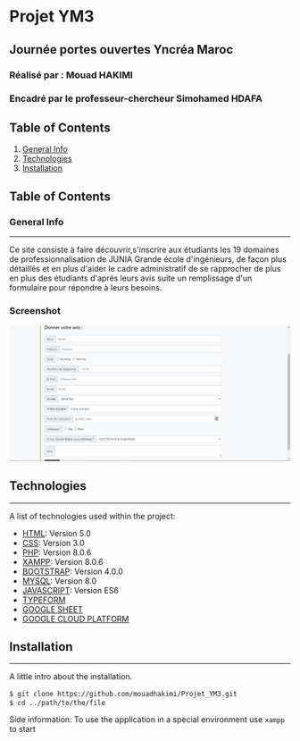 # Projet YM3 
## Journée portes ouvertes Yncréa Maroc
### Réalisé par : Mouad HAKIMI
### Encadré par le professeur-chercheur Simohamed HDAFA

## Table of Contents
1. [General Info](#general-info)
2. [Technologies](#technologies)
3. [Installation](#installation)

## Table of Contents
<a name="general-info"></a>
### General Info
***
Ce site consiste à faire découvrir,s'inscrire aux étudiants les 19 domaines de professionnalisation de JUNIA Grande école d'ingénieurs, de façon plus détaillés et en plus d'aider le cadre administratif de se rapprocher de plus en plus des étudiants d'aprés leurs avis suite un remplissage d'un formulaire pour répondre à leurs besoins.
### Screenshot
![Image text](/Git_Screen/formulaire.PNG)

## Technologies
***
A list of technologies used within the project:
* [HTML](https://fr.wikipedia.org/wiki/HTML5): Version 5.0
* [CSS](https://fr.wikipedia.org/wiki/Feuilles_de_style_en_cascade#CSS3): Version 3.0
* [PHP](https://www.php.net/downloads): Version 8.0.6
* [XAMPP](https://www.apachefriends.org/download.html): Version 8.0.6
* [BOOTSTRAP](https://getbootstrap.com/docs/4.6/getting-started/introduction/): Version 4.0.0
* [MYSQL](https://dev.mysql.com/doc/): Version 8.0
* [JAVASCRIPT](https://www.javascript.com/): Version ES6
* [TYPEFORM](https://www.typeform.com/)
* [GOOGLE SHEET](https://www.google.com/intl/fr/sheets/about/)
* [GOOGLE CLOUD PLATFORM](https://console.cloud.google.com/home/)


## Installation
***
A little intro about the installation.
```
$ git clone https://github.com/mouadhakimi/Projet_YM3.git
$ cd ../path/to/the/file
```
Side information: To use the application in a special environment use ```xampp``` to start
